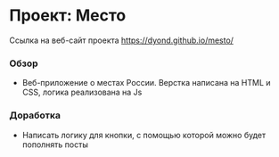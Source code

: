 # Проект: Место
Ссылка на веб-сайт проекта
https://dyond.github.io/mesto/

### Обзор

* Веб-приложение о местах России. Верстка написана на HTML и СSS, логика реализована на Js

### Доработка

* Написать логику для кнопки, с помощью которой можно будет пополнять посты 
